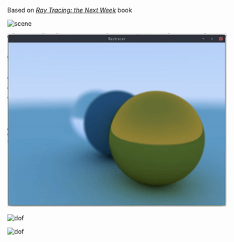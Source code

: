 Based on [_Ray Tracing: the Next Week_](http://in1weekend.blogspot.com/2016/01/ray-tracing-second-weekend.html) book

![scene](./scene.png)

![](./video.gif)

![dof](./dof.png)

![dof](./dof2.png)
